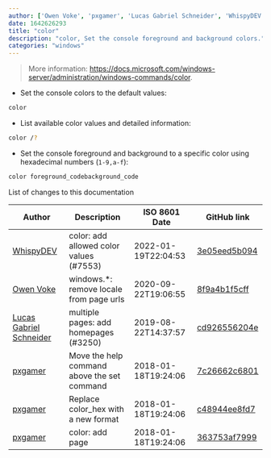 ```yaml
---
author: ['Owen Voke', 'pxgamer', 'Lucas Gabriel Schneider', 'WhispyDEV']
date: 1642626293
title: "color"
description: "color, Set the console foreground and background colors."
categories: "windows"
---
```

> More information: <https://docs.microsoft.com/windows-server/administration/windows-commands/color>.

- Set the console colors to the default values:

```bash
color
```

- List available color values and detailed information:

```bash
color /?
```

- Set the console foreground and background to a specific color using hexadecimal numbers (`1-9,a-f`):

```bash
color foreground_codebackground_code
```
List of changes to this documentation


Author | Description | ISO 8601 Date | GitHub link
------|-----|-----|-----
[WhispyDEV](mailto:86391149+whispydev@users.noreply.github.com) | color: add allowed color values (#7553) | 2022-01-19T22:04:53 | [3e05eed5b094](https://github.com/tldr-pages/tldr/commit/3e05eed5b0947ec5608220175bc750c1992428bd)
[Owen Voke](mailto:development@voke.dev) | windows.*: remove locale from page urls | 2020-09-22T19:06:55 | [8f9a4b1f5cff](https://github.com/tldr-pages/tldr/commit/8f9a4b1f5cff138652665e9756a1a13466029fed)
[Lucas Gabriel Schneider](mailto:lucas.schneider@sap.com) | multiple pages: add homepages (#3250) | 2019-08-22T14:37:57 | [cd926556204e](https://github.com/tldr-pages/tldr/commit/cd926556204e9b8d34858b141886c675e8e0b83a)
[pxgamer](mailto:owzie123@gmail.com) | Move the help command above the set command | 2018-01-18T19:24:06 | [7c26662c6801](https://github.com/tldr-pages/tldr/commit/7c26662c680141bf8bbaeadd79ac385d7f3e6a62)
[pxgamer](mailto:owzie123@gmail.com) | Replace color_hex with a new format | 2018-01-18T19:24:06 | [c48944ee8fd7](https://github.com/tldr-pages/tldr/commit/c48944ee8fd712b03f5b5927018642d4b0caf461)
[pxgamer](mailto:owzie123@gmail.com) | color: add page | 2018-01-18T19:24:06 | [363753af7999](https://github.com/tldr-pages/tldr/commit/363753af7999f97474b5fb3c6bbc73b75f3fc349)

